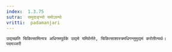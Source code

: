 ```yaml
---
index:  1.3.75
sutra:  समुदाङ्भ्यो यमोऽग्रन्थे
vritti:  padamanjari
---
```


	उद्यच्छति चिकित्सामित्यत्र अधिगमपूर्वके उद्यमे यमिर्वर्त्तते, चिकित्साशास्त्रमधिगन्तुमुद्यमं करोतीत्यर्थः। 
	पदमञ्जरी
